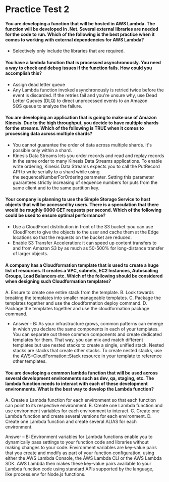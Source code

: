 # Practice Test 2

#### You are developing a function that will be hosted in AWS Lambda. The function will be developed in .Net. Several external libraries are needed for the code to run. Which of the following is the best practice when it comes to working with external dependencies for AWS Lambda?
- Selectively only include the libraries that are required.

#### You have a lambda function that is processed asynchronously. You need a way to check and debug issues if the function fails. How could you accomplish this?
- Assign dead letter queue
- Any Lambda function invoked asynchronously is retried twice before the event is discarded. If the retries fail and you're unsure why, use Dead Letter Queues (DLQ) to direct unprocessed events to an Amazon SQS queue to analyze the failure.

#### You are developing an application that is going to make use of Amazon Kinesis. Due to the high throughput, you decide to have multiple shards for the streams. Which of the following is TRUE when it comes to processing data across multiple shards?
- You cannot guarantee the order of data across multiple shards. It's possible only within a shard.
- Kinesis Data Streams lets you order records and read and replay records in the same order to many Kinesis Data Streams applications. To enable write ordering, Kinesis Data Streams expects you to call the PutRecord API to write serially to a shard while using the sequenceNumberForOrdering parameter. Setting this parameter guarantees strictly increasing of sequence numbers for puts from the same client and to the same partition key.

#### Your company is planning to use the Simple Storage Service to host objects that will be accessed by users. There is a speculation that there would be roughly 6000 GET requests per second. Which of the following could be used to ensure optimal performance?
- Use a CloudFront distribution in front of the S3 bucket :you can use CloudFront to give the objects to the user and cache them at the Edge locations so that the requests on the bucket are reduced.
- Enable S3 Transfer Acceleration: it can speed up content transfers to and from Amazon S3 by as much as 50-500% for long-distance transfer of larger objects.

#### A company has a Cloudformation template that is used to create a huge list of resources. It creates a VPC, subnets, EC2 Instances, Autoscaling Groups, Load Balancers etc. Which of the following should be considered when designing such Cloudformation templates?

A. Ensure to create one entire stack from the template.
B. Look towards breaking the templates into smaller manageable templates.
C. Package the templates together and use the cloudformation deploy command.
D. Package the templates together and use the cloudformation package command.

- Answer - B: As your infrastructure grows, common patterns can emerge in which you declare the same components in each of your templates. You can separate out these common components and create dedicated templates for them. That way, you can mix and match different templates but use nested stacks to create a single, unified stack. Nested stacks are stacks that create other stacks. To create nested stacks, use the AWS::CloudFormation::Stack resource in your template to reference other templates.

#### You are developing a common lambda function that will be used across several development environments such as dev, qa, staging, etc. The lambda function needs to interact with each of these development environments. What is the best way to develop the Lambda function?

A. Create a Lambda function for each environment so that each function can point to its respective environment.
B. Create one Lambda function and use environment variables for each environment to interact.
C. Create one Lambda function and create several versions for each environment.
D. Create one Lambda function and create several ALIAS for each environment.

Answer – B: Environment variables for Lambda functions enable you to dynamically pass settings to your function code and libraries without making changes to your code. Environment variables are key-value pairs that you create and modify as part of your function configuration, using either the AWS Lambda Console, the AWS Lambda CLI or the AWS Lambda SDK. AWS Lambda then makes these key-value pairs available to your Lambda function code using standard APIs supported by the language, like process.env for Node.js functions.